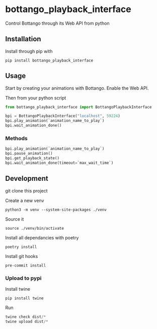 # bottango_playback_interface
Control Bottango through its Web API from python

## Installation
Install through pip with

`pip install bottango_playback_interface`

## Usage
Start by creating your animations with Bottango. Enable the Web API.

Then from your python script

```python
from bottango_playback_interface import BottangoPlaybackInterface

bpi = BottangoPlaybackInterface("localhost", 59224)
bpi.play_animation(`animation_name_to_play`)
bpi.wait_animation_done()

```

### Methods
```python
bpi.play_animation(`animation_name_to_play`)
bpi.pause_animation()
bpi.get_playback_state()
bpi.wait_animation_done(timeout=`max_wait_time`)
```


## Development
git clone this project

Create a new venv

`python3 -m venv --system-site-packages ./venv`

Source it

`source ./venv/bin/activate`

Install all dependancies with poetry

`poetry install`

Install git hooks

`pre-commit install`

### Upload to pypi

Install twine

`pip install twine`

Run

```python
twine check dist/*
twine upload dist/*
```
